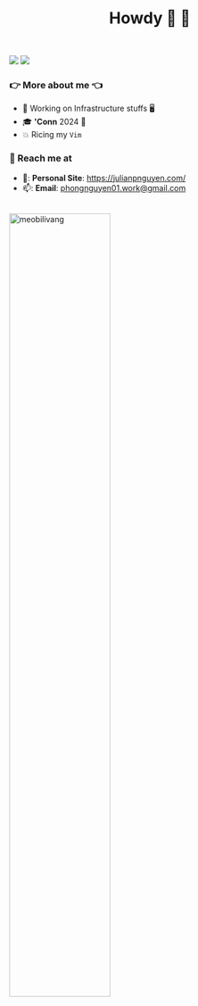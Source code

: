 <h1 align="center"> Howdy 👋 👋 </h1>
<br />

[<img src="https://img.shields.io/badge/linkedin-%230077B5.svg?&style=for-the-badge&logo=linkedin&logoColor=white">](https://www.linkedin.com/in/julian-phong-nguyen/)
[<img src="https://img.shields.io/badge/Portfolio-%23000000.svg?&style=for-the-badge">](https://julianpnguyen.com/)

### :point_right: More about me :point_left:
* 🔭 Working on Infrastructure stuffs :desktop_computer:
* 🎓 **'Conn** 2024 :dromedary_camel:
* :collision: Ricing my `Vim` 

### :rocket: Reach me at
  * 📓: **Personal Site**: https://julianpnguyen.com/
  * 📫: **Email**: phongnguyen01.work@gmail.com

 <br />
<img width="60%" src="https://github-readme-stats.vercel.app/api?username=meobilivang&show_icons=true&count_private=true&theme=react&include_all_commits=true" alt="meobilivang" />
